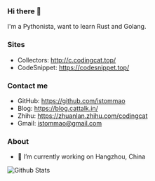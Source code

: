 ### Hi there 👋

I'm a Pythonista, want to learn Rust and Golang.

### Sites

- Collectors: <http://c.codingcat.top/>
- CodeSnippet: <https://codesnippet.top/>

### Contact me

- GitHub: <https://github.com/istommao>
- Blog: <https://blog.cattalk.in/>
- Zhihu: <https://zhuanlan.zhihu.com/codingcat>
- Gmail: <istommao@gmail.com>

### About

- 🔭 I’m currently working on Hangzhou, China


![Github Stats](https://github-readme-stats.vercel.app/api?username=istommao&show_icons=true&theme=dark)

<!--
**istommao/istommao** is a ✨ _special_ ✨ repository because its `README.md` (this file) appears on your GitHub profile.

Here are some ideas to get you started:

- 🔭 I’m currently working on HangZhou
- 🌱 I’m currently learning ...
- 👯 I’m looking to collaborate on ...
- 🤔 I’m looking for help with ...
- 💬 Ask me about ...
- 📫 How to reach me: ...
- 😄 Pronouns: ...
- ⚡ Fun fact: ...
-->
